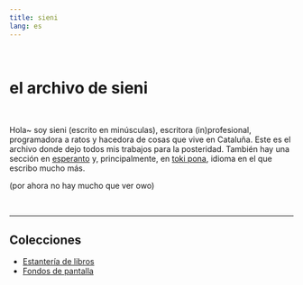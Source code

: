 ```yaml
---
title: sieni
lang: es
---
```


<br>

# el archivo de sieni

<br>

Hola~ soy sieni (escrito en minúsculas), escritora (in)profesional, programadora a ratos y hacedora de cosas que vive en Cataluña. Este es el archivo donde dejo todos mis trabajos para la posteridad. También hay una sección en [esperanto](/eo) y, principalmente, en [toki pona](/sp), idioma en el que escribo mucho más. 

(por ahora no hay mucho que ver owo)

<br>

---

## Colecciones

* [Estantería de libros](estanteria)
* [Fondos de pantalla](fondos)